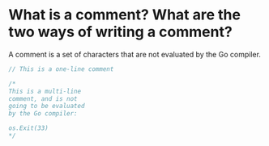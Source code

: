 # What is a comment? What are the two ways of writing a comment?

A comment is a set of characters that are not evaluated by the Go compiler.

```go
// This is a one-line comment

/*
This is a multi-line
comment, and is not
going to be evaluated
by the Go compiler:

os.Exit(33)
*/
```
